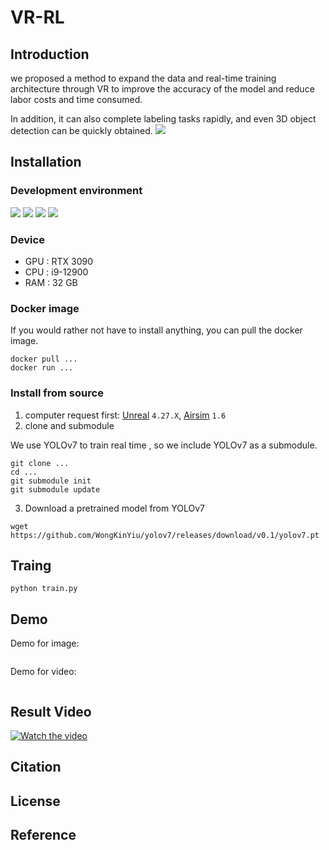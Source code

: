 # VR-RL
## Introduction

we proposed a method to expand the data and real-time training architecture through VR to improve the accuracy of the model and reduce labor costs and time consumed.

In addition, it can also complete labeling tasks rapidly, and even 3D object detection can be quickly obtained.
![](https://i.imgur.com/Jz7AbXF.jpg)

## Installation
### Development environment
 ![](https://img.shields.io/badge/windows-11-orange) 
 ![](https://img.shields.io/badge/Python-3.10-green)
 ![](https://img.shields.io/badge/airsim-1.6-yellow)
 ![](https://img.shields.io/badge/unreal-4.27.x-purple)
### Device
- GPU : RTX 3090
- CPU : i9-12900
- RAM : 32 GB
### Docker image
If you would rather not have to install anything, you can pull the docker image.
```
docker pull ...
docker run ...
```
### Install from source
1. computer request first: [Unreal](https://www.unrealengine.com/en-US/download) ```4.27.X```, [Airsim](https://github.com/Microsoft/AirSim) ```1.6```
2. clone and submodule

We use YOLOv7 to train real time , so we include YOLOv7 as a submodule.
```
git clone ...
cd ...
git submodule init
git submodule update
```
3. Download a pretrained model from YOLOv7
```
wget https://github.com/WongKinYiu/yolov7/releases/download/v0.1/yolov7.pt
```

## Traing
```
python train.py
```

## Demo
Demo for image:
```

```
Demo for video:
```

```
## Result Video
[![Watch the video](https://img.youtube.com/vi/E8Nj7RwXf0s/sddefault.jpg)](https://youtu.be/E8Nj7RwXf0s)

## Citation
## License
## Reference
